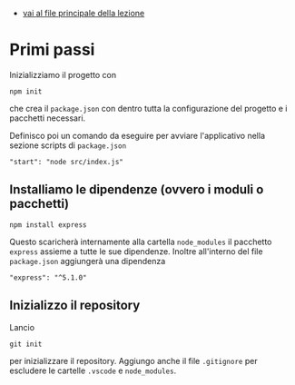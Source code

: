 - [vai al file principale della lezione](../../6_Lezione.md)

# Primi passi

Inizializziamo il progetto con

`npm init`

che crea il `package.json` con dentro tutta la configurazione del progetto e i pacchetti necessari.

Definisco poi un comando da eseguire per avviare l'applicativo nella sezione scripts di `package.json`

```
"start": "node src/index.js"
```

## Installiamo le dipendenze (ovvero i moduli o pacchetti)

```
npm install express
```

Questo scaricherà internamente alla cartella `node_modules` il pacchetto `express`
assieme a tutte le sue dipendenze.
Inoltre all'interno del file `package.json` aggiungerà una dipendenza

```
"express": "^5.1.0"
```

## Inizializzo il repository

Lancio

```
git init
```

per inizializzare il repository. Aggiungo anche il file `.gitignore` per escludere le cartelle `.vscode` e `node_modules`.
